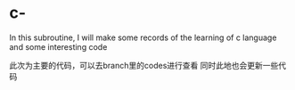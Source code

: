 # c-
In this subroutine, I will make some records of the learning of c language and some interesting code


此次为主要的代码，可以去branch里的codes进行查看
同时此地也会更新一些代码